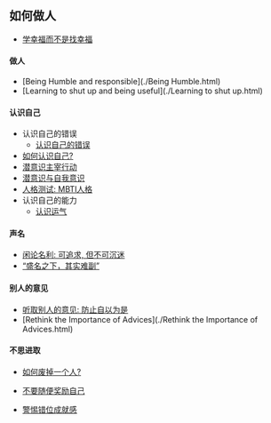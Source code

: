 ## 如何做人

- [学幸福而不是找幸福](./学幸福而不是找幸福.html) 

#### 做人

- [Being Humble and responsible](./Being Humble.html) 
- [Learning to shut up and being useful](./Learning to shut up.html) 

#### 认识自己

- 认识自己的错误
    - [认识自己的错误](./学会认错.html) 
- [如何认识自己?](./如何认识自己.html) 
- [潜意识主宰行动](./潜意识主宰行动.html) 
- [潜意识与自我意识](./自我意识.html) 
- [人格测试: MBTI人格](./MBTI人格.html) 
- 认识自己的能力
    - [认识运气](./认识运气.html) 


#### 声名

- [闲论名利: 可追求, 但不可沉迷](./《傅雷家书》读书随记-·-闲论名利-.html) 
- [“盛名之下，其实难副”](./盛名之下其实难副.html)   

#### 别人的意见

- [听取别人的意见: 防止自以为是](./《傅雷家书》读书随记-·-别人的意见-.html) 
- [Rethink the Importance of Advices](./Rethink the Importance of Advices.html) 

#### 不思进取

- [如何废掉一个人?](./如何废掉一个人.html) 

- [不要随便奖励自己](./不要随便奖励自己.html) 
- [警惕错位成就感](./错位成就感.html) 